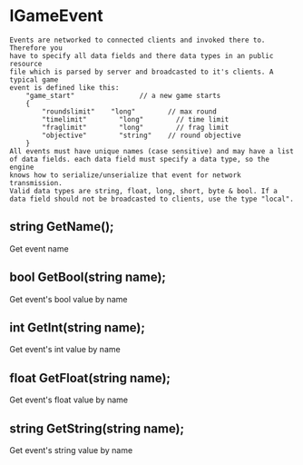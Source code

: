 # IGameEvent

```text
Events are networked to connected clients and invoked there to. Therefore you
have to specify all data fields and there data types in an public resource
file which is parsed by server and broadcasted to it's clients. A typical game 
event is defined like this:
    "game_start"                // a new game starts
    {
        "roundslimit"    "long"        // max round
        "timelimit"        "long"        // time limit
        "fraglimit"        "long"        // frag limit
        "objective"        "string"    // round objective
    }
All events must have unique names (case sensitive) and may have a list
of data fields. each data field must specify a data type, so the engine
knows how to serialize/unserialize that event for network transmission.
Valid data types are string, float, long, short, byte & bool. If a 
data field should not be broadcasted to clients, use the type "local".
```

## string GetName\(\);

Get event name

## bool GetBool\(string name\);

Get event's bool value by name

## int GetInt\(string name\);

Get event's int value by name

## float GetFloat\(string name\);

Get event's float value by name

## string GetString\(string name\);

Get event's string value by name

